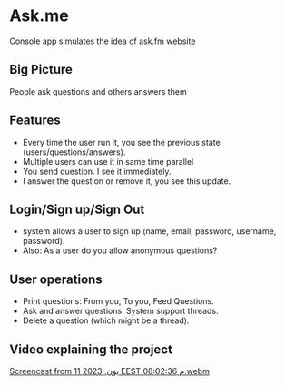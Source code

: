 # Ask.me
Console app simulates the idea of ask.fm website
## Big Picture
People ask questions and others answers them
## Features
- Every time the user run it, you see the previous state (users/questions/answers).
- Multiple users can use it in same time parallel
- You send question. I see it immediately. 
- I answer the question or remove it, you see this update.
## Login/Sign up/Sign Out
- system allows a user to sign up (name, email, password, username, password).
- Also: As a user do you allow anonymous questions?
## User operations
-  Print questions: From you, To you, Feed Questions.
-  Ask and answer questions. System support threads.
-  Delete a question (which might be a thread).
## Video explaining the project
[Screencast from 11 يون, 2023 EEST 08:02:36 م.webm](https://github.com/Abdelrhmansersawy/Ask.me/assets/65075626/4b705ac4-9267-4d0e-928a-cb1db69426e7)
